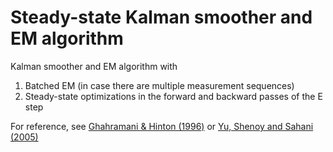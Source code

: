 # Steady-state Kalman smoother and EM algorithm 

Kalman smoother and EM algorithm with
1. Batched EM (in case there are multiple measurement sequences)
2. Steady-state optimizations in the forward and backward passes of the E step

For reference, see [Ghahramani & Hinton (1996)](http://mlg.eng.cam.ac.uk/zoubin/papers/tr-96-2.pdf) or [Yu, Shenoy and Sahani (2005)](http://www.gatsby.ucl.ac.uk/~byron/derive_ks.pdf)